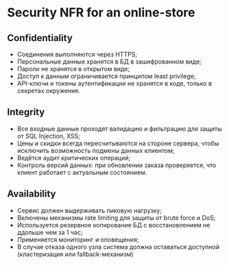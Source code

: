 # Security NFR for an online-store

## Confidentiality
- Соединения выполняются через HTTPS;
- Персональные данные хранятся в БД в зашифрованном виде;
- Пароли не хранятся в открытом виде;
- Доступ к данным ограничивается принципом least privilege;
- API-ключи и токены аутентификации не хранятся в коде, только в секретах окружения.

## Integrity
- Все входные данные проходят валидацию и фильтрацию для защиты от SQL Injection, XSS;
- Цены и скидки всегда пересчитываются на стороне сервера, чтобы исключить возможность подмены данных клиентом;
- Ведётся аудит критических операций;
- Контроль версий данных: при обновлении заказа проверяется, что клиент работает с актуальным состоянием.

## Availability
- Сервис должен выдерживать пиковую нагрузку;
- Включены механизмы rate limiting для защиты от brute force и DoS;
- Используется резервное копирование БД с восстановлением не ддольше чем за 1 час;
- Применяется мониторинг и оповещения;
- В случае отказа одного узла система должна оставаться доступной (кластеризация или fallback-механизм)
